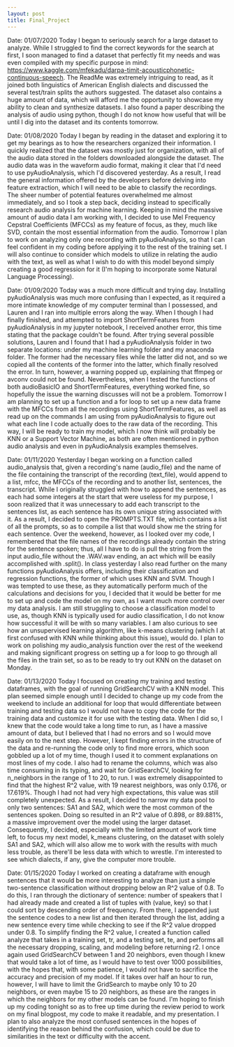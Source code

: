 ```yaml
---
layout: post
title: Final_Project
---
```

Date: 01/07/2020
Today I began to seriously search for a large dataset to analyze. While I struggled to find the correct keywords for the search at first, I soon managed to find a dataset that perfectly fit my needs and was even compiled with my specific purpose in mind: https://www.kaggle.com/mfekadu/darpa-timit-acousticphonetic-continuous-speech. The ReadMe was extremely intriguing to read, as it joined both linguistics of American English dialects and discussed the several test/train splits the authors suggested. The dataset also contains a huge amount of data, which will afford me the opportunity to showcase my ability to clean and synthesize datasets. I also found a paper describing the analysis of audio using python, though I do not know how useful that will be until I dig into the dataset and its contents tomorrow.

Date: 01/08/2020
Today I began by reading in the dataset and exploring it to get my bearings as to how the researchers organized their information. I quickly realized that the dataset was mostly just for organization, with all of the audio data stored in the folders downloaded alongside the dataset. The audio data was in the waveform audio format, making it clear that I'd need to use pyAudioAnalysis, which I'd discovered yesterday. As a result, I read the general information offered by the developers before delving into feature extraction, which I will need to be able to classify the recordings. The sheer number of potential features overwhelmed me almost immediately, and so I took a step back, deciding instead to specifically research audio analysis for machine learning. Keeping in mind the massive amount of audio data I am working with, I decided to use Mel Frequency Cepstral Coefficients (MFCCs) as my feature of focus, as they, much like SVD, contain the most essential information from the audio. Tomorrow I plan to work on analyzing only one recording with pyAudioAnalysis, so that I can feel confident in my coding before applying it to the rest of the training set. I will also continue to consider which models to utilize in relating the audio with the text, as well as what I wish to do with this model beyond simply creating a good regression for it (I'm hoping to incorporate some Natural Language Processing).

Date: 01/09/2020
Today was a much more difficult and trying day. Installing pyAudioAnalysis was much more confusing than I expected, as it required a more intimate knowledge of my computer terminal than I possessed, and Lauren and I ran into multiple errors along the way. When I though I had finally finished, and attempted to import ShortTermFeatures from pyAudioAnalysis in my jupyter notebook, I received another error, this time stating that the package couldn't be found. After trying several possible solutions, Lauren and I found that I had a pyAudioAnalysis folder in two separate locations: under my machine learning folder and my anaconda folder. The former had the necessary files while the latter did not, and so we copied all the contents of the former into the latter, which finally resolved the error. In turn, however, a warning popped up, explaining that ffmpeg or avconv could not be found. Nevertheless, when I tested the functions of both audioBasicIO and ShortTermFeatures, everything worked fine, so hopefully the issue the warning discusses will not be a problem. Tomorrow I am planning to set up a function and a for loop to set up a new data frame with the MFCCs from all the recordings using ShortTermFeatures, as well as read up on the commands I am using from pyAudioAnalysis to figure out what each line I code actually does to the raw data of the recording. This way, I will be ready to train my model, which I now think will probably be KNN or a Support Vector Machine, as both are often mentioned in python audio analysis and even in pyAudioAnalysis examples themselves.

Date: 01/11/2020
Yesterday I began working on a function called audio_analysis that, given a recording's name (audio_file) and the name of the file containing the transcript of the recording (text_file), would append to a list, mfcc, the MFCCs of the recording and to another list, sentences, the transcript. While I originally struggled with how to append the sentences, as each had some integers at the start that were useless for my purpose, I soon realized that it was unnecessary to add each transcript to the sentences list, as each sentence has its own unique string associated with it. As a result, I decided to open the PROMPTS.TXT file, which contains a list of all the prompts, so as to compile a list that would show me the string for each sentence. Over the weekend, however, as I looked over my code, I remembered that the file names of the recordings already contain the string for the sentence spoken; thus, all I have to do is pull the string from the input audio_file without the .WAV.wav ending, an act which will be easily accomplished with .split(). In class yesterday I also read further on the many functions pyAudioAnalysis offers, including their classification and regression functions, the former of which uses KNN and SVM. Though I was tempted to use these, as they automatically perform much of the calculations and decisions for you, I decided that it would be better for me to set up and code the model on my own, as I want much more control over my data analysis. I am still struggling to choose a classification model to use, as, though KNN is typically used for audio classification, I do not know how successful it will be with so many variables. I am also curious to see how an unsupervised learning algorithm, like k-means clustering (which I at first confused with KNN while thinking about this issue), would do. I plan to work on polishing my audio_analysis function over the rest of the weekend and making significant progress on setting up a for loop to go through all the files in the train set, so as to be ready to try out KNN on the dataset on Monday.

Date: 01/13/2020
Today I focused on creating my training and testing dataframes, with the goal of running GridSearchCV with a KNN model. This plan seemed simple enough until I decided to change up my code from the weekend to include an additional for loop that would differentiate between training and testing data so I would not have to copy the code for the training data and customize it for use with the testing data. When I did so, I knew that the code would take a long time to run, as I have a massive amount of data, but I believed that I had no errors and so I would move easily on to the next step. However, I kept finding errors in the structure of the data and re-running the code only to find more errors, which soon gobbled up a lot of my time, though I used it to comment explanations on most lines of my code. I also had to rename the columns, which was also time consuming in its typing, and wait for GridSearchCV, looking for n_neighbors in the range of 1 to 20, to run. I was extremely disappointed to find that the highest R^2 value, with 19 nearest neighbors, was only 0.176, or 17.619%. Though I had not had very high expectations, this  value was still completely unexpected. As a result, I decided to narrow my data pool to only two sentences: SA1 and SA2, which were the most common of the sentences spoken. Doing so resulted in an R^2 value of 0.898, or 89.881%, a massive improvement over the model using the larger dataset. Consequently, I decided, especially with the limited amount of work time left, to focus my next model, k_means clustering, on the dataset with solely SA1 and SA2, which will also allow me to work with the results with much less trouble, as there'll be less data with which to wrestle. I'm interested to see which dialects, if any, give the computer more trouble.

Date: 01/15/2020
Today I worked on creating a dataframe with enough sentences that it would be more interesting to analyze than just a simple two-sentence classification without dropping below an R^2 value of 0.8. To do this, I ran through the dictionary of sentence: number of speakers that I had already made and created a list of tuples with (value, key) so that I could sort by descending order of frequency. From there, I appended just the sentence codes to a new list and then iterated through the list, adding a new sentence every time while checking to see if the R^2 value dropped under 0.8. To simplify finding the R^2 value, I created a function called analyze that takes in a training set, tr, and a testing set, te, and performs all the necessary dropping, scaling, and modeling before returning r2. I once again used GridSearchCV between 1 and 20 neighbors, even though I knew that would take a lot of time, as I would have to test over 1000 possibilities, with the hopes that, with some patience, I would not have to sacrifice the accuracy and precision of my model. If it takes over half an hour to run, however, I will have to limit the GridSearch to maybe only 10 to 20 neighbors, or even maybe 15 to 20 neighbors, as these are the ranges in which the neighbors for my other models can be found. I'm hoping to finish up my coding tonight so as to free up time during the review period to work on my final blogpost, my code to make it readable, and my presentation. I plan to also analyze the most confused sentences in the hopes of identifying the reason behind the confusion, which could be due to similarities in the text or difficulty with the accent.